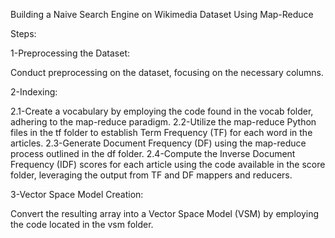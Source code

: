 Building a Naive Search Engine on Wikimedia Dataset Using Map-Reduce

Steps:

1-Preprocessing the Dataset:  

  Conduct preprocessing on the dataset, focusing on the necessary columns.

2-Indexing:

  2.1-Create a vocabulary by employing the code found in the vocab folder, adhering to the map-reduce paradigm.
  2.2-Utilize the map-reduce Python files in the tf folder to establish Term Frequency (TF) for each word in the articles.
  2.3-Generate Document Frequency (DF) using the map-reduce process outlined in the df folder.
  2.4-Compute the Inverse Document Frequency (IDF) scores for each article using the code available in the score folder, leveraging the output from TF and DF mappers and reducers.

3-Vector Space Model Creation:

  Convert the resulting array into a Vector Space Model (VSM) by employing the code located in the vsm folder.

